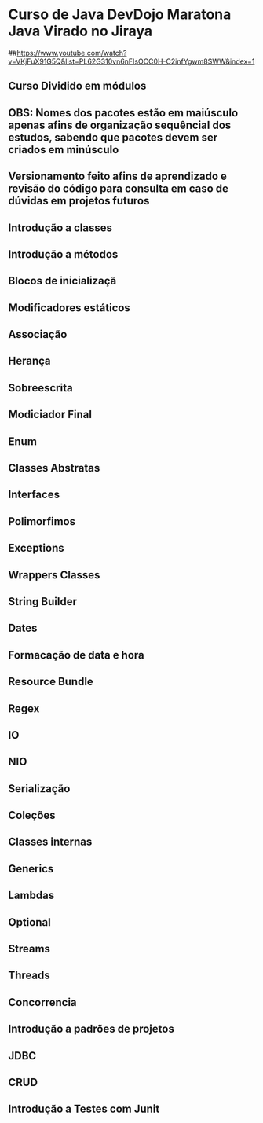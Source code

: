 
# Curso de Java DevDojo Maratona Java Virado no Jiraya
##https://www.youtube.com/watch?v=VKjFuX91G5Q&list=PL62G310vn6nFIsOCC0H-C2infYgwm8SWW&index=1
## Curso Dividido em módulos
## OBS: Nomes dos pacotes estão em maiúsculo apenas afins de organização sequêncial dos estudos, sabendo que pacotes devem ser criados em minúsculo
## Versionamento feito afins de aprendizado e revisão do código para consulta em caso de dúvidas em projetos futuros


Introdução a classes
-------------------------------------

Introdução a métodos
-------------------------------------

Blocos de inicializaçã
-------------------------------------
Modificadores estáticos
-------------------------------------
Associação 
-------------------------------------
Herança
-------------------------------------
Sobreescrita
-------------------------------------
Modiciador Final
-------------------------------------
Enum
-------------------------------------
Classes Abstratas
-------------------------------------
Interfaces
-------------------------------------
Polimorfimos
-------------------------------------
Exceptions
-------------------------------------
Wrappers Classes
-------------------------------------
String Builder
-------------------------------------
Dates
-------------------------------------
Formacação de data e hora
-------------------------------------
Resource Bundle
-------------------------------------
Regex
-------------------------------------
IO
-------------------------------------
NIO
-------------------------------------
Serialização
-------------------------------------
Coleções
-------------------------------------
Classes internas
-------------------------------------
Generics
-------------------------------------
Lambdas
-------------------------------------
Optional
-------------------------------------
Streams
-------------------------------------
Threads
-------------------------------------
Concorrencia 
-------------------------------------
Introdução a padrões de projetos
-------------------------------------
JDBC
-------------------------------------
CRUD
-------------------------------------
Introdução a Testes com Junit
-------------------------------------






